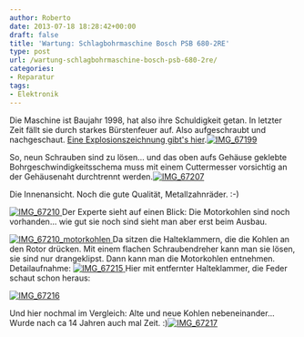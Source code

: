 ```yaml
---
author: Roberto
date: 2013-07-18 18:28:42+00:00
draft: false
title: 'Wartung: Schlagbohrmaschine Bosch PSB 680-2RE'
type: post
url: /wartung-schlagbohrmaschine-bosch-psb-680-2re/
categories:
- Reparatur
tags:
- Elektronik
---
```


Die Maschine ist Baujahr 1998, hat also ihre Schuldigkeit getan. In letzter Zeit fällt sie durch starkes Bürstenfeuer auf. Also aufgeschraubt und nachgeschaut.<!-- more --> [Eine Explosionszeichnung gibt's hier](http:/https://www.mtmc.co.uk/Images/Products/52949/0603161503.GIF).[![IMG_67199](https://eigenbaukombinat.de/wp-content/uploads/2012/12/IMG_67199-300x200.jpg)
](https://eigenbaukombinat.de/wp-content/uploads/2012/12/IMG_67199.jpg)




So, neun Schrauben sind zu lösen... und das oben aufs Gehäuse geklebte Bohrgeschwindigkeitsschema muss mit einem Cuttermesser vorsichtig an der Gehäusenaht durchtrennt werden.[![IMG_67207](https://eigenbaukombinat.de/wp-content/uploads/2012/12/IMG_67207-300x300.jpg)
](https://eigenbaukombinat.de/wp-content/uploads/2012/12/IMG_67207.jpg)




Die Innenansicht. Noch die gute Qualität, Metallzahnräder. :-)




[![IMG_67210](https://eigenbaukombinat.de/wp-content/uploads/2012/12/IMG_67210-300x200.jpg)
](https://eigenbaukombinat.de/wp-content/uploads/2012/12/IMG_67210.jpg)Der Experte sieht auf einen Blick: Die Motorkohlen sind noch vorhanden... wie gut sie noch sind sieht man aber erst beim Ausbau.




[![IMG_67210_motorkohlen](https://eigenbaukombinat.de/wp-content/uploads/2012/12/IMG_67210_motorkohlen-300x200.jpg)
](https://eigenbaukombinat.de/wp-content/uploads/2012/12/IMG_67210_motorkohlen.jpg)Da sitzen die Halteklammern, die die Kohlen an den Rotor drücken. Mit einem flachen Schraubendreher kann man sie lösen, sie sind nur drangeklipst. Dann kann man die Motorkohlen entnehmen. Detailaufnahme: [![IMG_67215](https://eigenbaukombinat.de/wp-content/uploads/2012/12/IMG_67215-300x200.jpg)
](https://eigenbaukombinat.de/wp-content/uploads/2012/12/IMG_67215.jpg)Hier mit entfernter Halteklammer, die Feder schaut schon heraus:




[![IMG_67216](https://eigenbaukombinat.de/wp-content/uploads/2012/12/IMG_67216-300x200.jpg)
](https://eigenbaukombinat.de/wp-content/uploads/2012/12/IMG_67216.jpg)




Und hier nochmal im Vergleich: Alte und neue Kohlen nebeneinander... Wurde nach ca 14 Jahren auch mal Zeit. :)[![IMG_67217](https://eigenbaukombinat.de/wp-content/uploads/2012/12/IMG_67217-300x300.jpg)
](https://eigenbaukombinat.de/wp-content/uploads/2012/12/IMG_67217.jpg)
